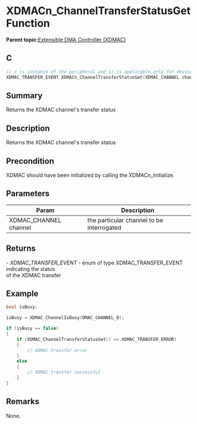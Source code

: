 # XDMACn\_ChannelTransferStatusGet Function

**Parent topic:**[Extensible DMA Controller \(XDMAC\)](GUID-C2B02311-0F9A-41E7-92B8-C2FEEBDFE755.md)

## C

```c
// n is instance of the peripheral and it is applicable only for devices having multiple instances of the peripheral.
XDMAC_TRANSFER_EVENT XDMACn_ChannelTransferStatusGet(XDMAC_CHANNEL channel)
```

## Summary

Returns the XDMAC channel's transfer status

## Description

Returns the XDMAC channel's transfer status

## Precondition

XDMAC should have been initialized by calling the XDMACn\_Initialize.

## Parameters

|Param|Description|
|-----|-----------|
|XDMAC\_CHANNEL channel|the particular channel to be interrogated|

## Returns

*- XDMAC\_TRANSFER\_EVENT* - enum of type XDMAC\_TRANSFER\_EVENT indicating the status<br />of the XDMAC transfer

## Example

```c
bool isBusy;

isBusy = XDMAC_ChannelIsBusy(DMAC_CHANNEL_0);

if (isBusy == false)
{
    if (XDMAC_ChannelTransferStatusGet() == XDMAC_TRANSFER_ERROR)
    {
        // XDMAC transfer error
    }
    else
    {
        // XDMAC transfer successful
    }
}
```

## Remarks

None.

